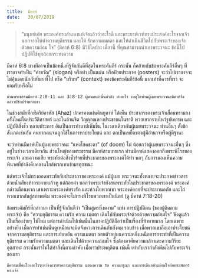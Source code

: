 ```yaml
---
title:  มีคาห์
date:   30/07/2019
---
```


> <p></p>
> “มนุษย์เอ๋ย พระองค์ทรงสำแดงแก่เจ้าแล้วว่าอะไรดี และพระยาห์เวห์ทรงประสงค์อะไรจากเจ้า นอกจากให้ทำความยุติธรรม และให้ รักความเมตตา และให้ดำเนินชีวิตไปกับพระเจ้าของเจ้าด้วยความถ่อม ใจ” (มีคาห์ 6:8) มีวิธีใดบ้าง เดี๋ยวนี้ ที่คุณสามารถนำเอาพระวจนะ ข้อนี้ไปปฏิบัติใช้ทุกถ้อยกระทงความ

มีคาห์ 6:8 บางทีอาจเป็นข้อหนึ่งที่รู้จักกันดีที่สุดในพระคัมภีร์ กระนั้น ก็คล้ายกับข้อพระคัมภีร์อื่นๆ ที่เราอาจทำเป็น “คำขวัญ” (slogan) หรือทำ เป็นแผ่น หรือป้ายประกาศ (posters) จะว่าไปเราอาจจะไม่คุ้นเคยนักกับที่มา ที่ไป หรือ “บริบท” (context) ของข้อพระคัมภีร์ข้อนี้ มากเท่าที่ควรที่เรา จะยอมรับหรือไม่

`อ่านพระธรรมมีคาห์ 2:8-11 และ 3:8-12 ผู้คนเหล่านั้นกำลัง ทำอะไร เหตุใดท่านผู้เผยพระวจนะมีคาห์จึงกล่าวปรักปรำพวกเขา`

ในช่วงสมัยที่กษัตริย์อาหัส (Ahaz) ปกครองแผ่นดินยูดาห์ ได้เห็น ประชากรของพระเจ้าเสื่อมทรามลงครั้งใหม่ในประวัติศาสตร์ และในด้านจิต วิญญาณของประชาชนในชาติ พวกเขากราบไหว้รูปเคารพ และปฏิบัติสิ่งชั่ว หลายประการ อันเป็นการทำบาปเพิ่มขึ้น ในเวลาเดียวกันผู้เผยพระวจนะ ท่านอื่นๆ ตั้งข้อสังเกตเช่นกัน คนยากคนจนถูกใช้ในการหาประโยชน์ และ ตกเป็นเหยื่อของผู้มีอำนาจหรือผู้มีฐานะ

จะว่าท่านมีคาห์เป็นผู้เผยพระวจนะ “แห่งโชคชะตา” (of doom) ไม่ น้อยกว่าผู้เผยพระวจนะอื่นๆ ซึ่งอยู่ในช่วงเวลาเดียวกัน ส่วนใหญ่ของพระธรรม มีคาห์สามบทแรก ท่านมีคาห์แสดงออกถึงพระพิโรธของพระเจ้า และความเสีย พระทัยต่อสิ่งชั่วร้ายที่ประชากรของพระองค์ได้ทำ พอๆ กับการมองเห็นความ พินาศที่กำลังคืบคลานใกล้พวกเขาเข้ามาทุกขณะ

แต่พระเจ้าไม่ทรงถอดพระทัยกับประชากรของพระองค์ แม้ผู้เผย พระวจนะทั้งหลายจะประกาศข่าวสารด้วยน้ำเสียงห้าวระคายแก้วหู แต่ถ้อยคำ บอกว่าพระเจ้ายังสนพระทัยในประชากรของพระองค์ พระองค์กล่าวเตือนพวก เขาเพราะพระองค์ทรงรัก และห่วงใยพวกเขา พระองค์คอยที่จะประทานอภัย และไถ่พวกเขากลับสู่สภาพเดิม พระองค์จะไม่ทรงพิโรธพวกเขาเป็นนิตย์ (ดู มีคาห์ 7:18-20)

ข้อพระคัมภีร์ที่กล่าวมา เป็นที่รู้จักกันดีว่า “เป็นสูตรที่งดงาม” แห่ง การปฏิบัติตน (ของผู้ติดตามพระเจ้า) คือ “ความยุติธรรม ความรัก ความ เมตตา เดินไปกับพระเจ้าด้วยด้วยความถ่อมใจ” ฟังดูแล้วเป็นเรื่องง่ายๆ ใช่ไหม แต่การดำเนินไปเช่นนั้นในภาคปฏิบัติถือว่าเป็นเรื่องที่ท้าทายมาก โดยเฉพาะอย่างยิ่ง เมื่อการทำเช่นนั้นดูเหมือนจะผิดจังหวะการเดินกับสังคม รอบข้าง เมื่อพวกเขาถือเอาประโยชน์จากความอยุติธรรม และการเย้ยหยัน ความเมตตา ลอยตัวอยู่บนความหยิ่งเหนือการกระทำที่เป็นความยุติธรรม ความรักความเมตตา และเดินไปด้วยความถ่อมใจ ซึ่งต้องอาศัยความกล้า และความวิริยะอุตสาหะ กระนั้นเราไม่ได้ทำสิ่งนี้ตามลำพัง เมื่อเราประพฤติตน เช่นนี้ เท่ากับเรากำลังเดินไปกับพระเจ้าของเรา

`มีความเชื่อมโยงอะไรระหว่างการทำความยุติธรรม แสดงความ รัก ความกรุณา และการเดินอย่างถ่อมใจต่อพระพักตร์พระเจ้า`